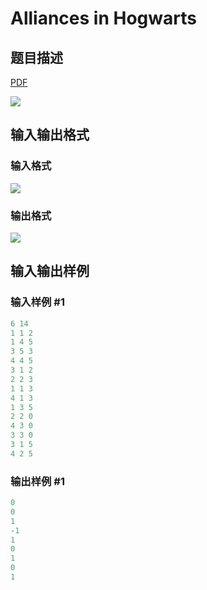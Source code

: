 # Alliances in Hogwarts

## 题目描述

[problemUrl]: https://uva.onlinejudge.org/index.php?option=com_onlinejudge&Itemid=8&category=871&page=show_problem&problem=5016

[PDF](https://uva.onlinejudge.org/external/131/p13105.pdf)

![](https://cdn.luogu.com.cn/upload/vjudge_pic/UVA13105/1908e4d4de8ce37a7b16f29a961ef815b12eb3aa.png)

## 输入输出格式

### 输入格式

![](https://cdn.luogu.com.cn/upload/vjudge_pic/UVA13105/175a86e93ba0f96ae9d94b2a3b9b787f256d8669.png)

### 输出格式

![](https://cdn.luogu.com.cn/upload/vjudge_pic/UVA13105/92b932d8402d64c3419edea0a686a1cbeab269df.png)

## 输入输出样例

### 输入样例 #1

```cpp
6 14
1 1 2
1 4 5
3 5 3
4 4 5
3 1 2
2 2 3
1 1 3
4 1 3
1 3 5
2 2 0
4 3 0
3 3 0
3 1 5
4 2 5
```


### 输出样例 #1

```cpp
0
0
1
-1
1
0
1
0
1
```


